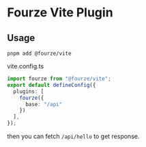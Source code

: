 # Fourze Vite Plugin

## Usage

`pnpm add @fourze/vite`

vite.config.ts

```ts
import fourze from "@fourze/vite";
export default defineConfig({
  plugins: [
    fourze({
      base: "/api"
    })
  ],
});

```

then you can fetch `/api/hello` to get response.